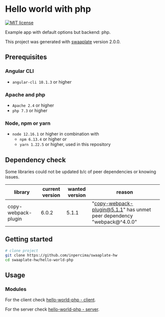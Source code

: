 # Hello world with php

[![MIT license](https://img.shields.io/badge/license-MIT-blue.svg)](./LICENSE.md)

Example app with default options but backend: php.

This project was generated with [swaaplate](https://github.com/inpercima/swaaplate) version 2.0.0.

## Prerequisites

### Angular CLI

* `angular-cli 10.1.3` or higher

### Apache and php

* `Apache 2.4` or higher
* `php 7.3` or higher

### Node, npm or yarn

* `node 12.16.1` or higher in combination with
  * `npm 6.13.4` or higher or
  * `yarn 1.22.5` or higher, used in this repository

## Dependency check

Some libraries could not be updated b/c of peer dependencies or knowing issues.

| library    | current version | wanted version | reason |
| ---------- | --------------- | -------------- | ------ |
| copy-webpack-plugin | 6.0.2 | 5.1.1 | "copy-webpack-plugin@5.1.1" has unmet peer dependency "webpack@^4.0.0" |

## Getting started

```bash
# clone project
git clone https://github.com/inpercima/swaaplate-hw
cd swaaplate-hw/hello-world-php
```

## Usage

### Modules

For the client check [hello-world-php - client](./client).

For the server check [hello-world-php - server](./server).
